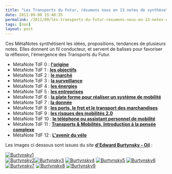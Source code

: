 ```yaml
---
title: "Les Transports du Futur, résumons nous en 13 notes de synthèse"
date: 2011-09-08 15:48:35
permalink: /2011/09/les-transports-du-futur-resumons-nous-en-13-notes-de-synthese.html
tags: [nan]
layout: post
---
```


<p>Ces MétaNotes synthétisent les idées, propositions, tendances de  plusieurs notes. Elles donnent un fil conducteur, et servent de balises  pour favoriser la réflexion, l'émergence des Transports du Futur.</p> <ul> <li>MétaNote TdF 0 : <strong><a href="https://gabrielplassat.github.io/transportsdufutur/2009/11/le-passage-de-lobjet-vehicule-aux-services-de-mobilite-une-chance.html" target="_blank">l'origine</a></strong></li> <li>MétaNote TdF 1 : <strong><a href="https://gabrielplassat.github.io/transportsdufutur/2009/11/pour-une-mobilite-plus-robuste-aux-crises-a-venir.html" target="_blank">les objectifs</a></strong></li> <li>MétaNote TdF 2 : <strong><a href="https://gabrielplassat.github.io/transportsdufutur/2010/03/metanote-tdf-2-le-marche-des-mobilites-20.html" target="_blank">le marché</a></strong> </li> <li>MétaNote TdF 3 : <strong><a href="https://gabrielplassat.github.io/transportsdufutur/2010/03/apres-la-surveillance-la-sousveillance.html" target="_blank">la surveillance</a> </strong></li> <li>MétaNote TdF 4 :<strong> <a href="https://gabrielplassat.github.io/transportsdufutur/2010/03/les-energies.html" target="_blank">les énergies</a></strong></li> <li>MétaNote TdF 5 : <a href="https://gabrielplassat.github.io/transportsdufutur/2010/04/metanote-tdf-5-les-entreprises.html" target="_blank"><strong>les entreprises</strong></a></li> <li>MétaNote TdF 6 : <strong><a href="https://gabrielplassat.github.io/transportsdufutur/2010/06/metanote-tdf-6-quelle-plate-forme-pour-concevoir-et-realiser-le-premier-systeme-de-mobilite-20.html" target="_blank">la plate forme pour réaliser un système de mobilité</a></strong></li> <li>MétaNote TdF 7 : <strong><a href="https://gabrielplassat.github.io/transportsdufutur/2010/09/metanote-tdf-7-la-donnee-enjeu-strategique-des-mobilites-multimodales-quelles-perspectives.html" target="_blank">la donnée</a></strong></li> <li>MétaNote TdF 8 :<strong> <a href="https://gabrielplassat.github.io/transportsdufutur/2010/10/metanote-tdf-n8-les-ports-le-fret-et-le-transport-de-marchandises.html" target="_blank">les ports, le fret et le transport des marchandises</a></strong></li> <li>MétaNote TdF 9 :<strong> <a href="https://gabrielplassat.github.io/transportsdufutur/2010/10/la-mobilite-20-est-accessible-quels-sont-les-risques-sera-t-elle-meilleure-pour-tous.html" target="_blank">les risques des mobilités 2.0</a></strong></li> <li>MétaNote TdF 10 :<strong> <a href="https://gabrielplassat.github.io/transportsdufutur/2010/11/metanote-tdf-10-nous-etions-nous-sommes-et-nous-serons-des-cyborgs-lassistant-personnel-de-mobilite.html" target="_blank">le téléphone ou assistant personnel de mobilité</a></strong></li> <li>MétaNote TdF 11 : <strong><a href="https://gabrielplassat.github.io/transportsdufutur/2011/04/metanote-tdf-11-transports-mobilites-introduction-a-la-pensee-complexe.html" target="_blank">Transports & Mobilités, Introduction à la pensée complexe</a></strong></li> <li>MétaNote TdF 12 :<strong> <a href="https://gabrielplassat.github.io/transportsdufutur/2011/05/metanote-tdf-12-lavenir-du-velo.html" target="_blank">L'avenir du vélo</a></strong></li> </ul> <p>Les images ci dessous sont issues du site <strong><a href="http://www.edwardburtynsky.com/" target="_blank">d'Edward Burtynsky - Oil</a></strong> : </p>  <!--more-->   <p><a href="https://gabrielplassat.github.io/transportsdufutur/wp-content/uploads/sites/6/old/6a0120a66d2ad4970b01310f28bfe9970c-pi.jpg"><img alt="Burtynsky1" border="0" src="/wp-content/uploads/sites/6/old/6a0120a66d2ad4970b01310f28bfe9970c-320pi.jpg" style="margin-left: auto;margin-right: auto" title="Burtynsky1" /></a><br /><a href="https://gabrielplassat.github.io/transportsdufutur/wp-content/uploads/sites/6/old/6a0120a66d2ad4970b0120a8c1db65970b-pi.jpg"><img alt="Burtynsky2" border="0" src="/wp-content/uploads/sites/6/old/6a0120a66d2ad4970b0120a8c1db65970b-320pi.jpg" style="margin-left: auto;margin-right: auto" title="Burtynsky2" /></a><a href="https://gabrielplassat.github.io/transportsdufutur/wp-content/uploads/sites/6/old/6a0120a66d2ad4970b01310f28c272970c-pi.jpg"><img alt="Burtynsky3" border="0" src="/wp-content/uploads/sites/6/old/6a0120a66d2ad4970b01310f28c272970c-320pi.jpg" style="margin-left: auto;margin-right: auto" title="Burtynsky3" /></a> <a href="https://gabrielplassat.github.io/transportsdufutur/wp-content/uploads/sites/6/old/6a0120a66d2ad4970b01310f28c2e0970c-pi.jpg"><img alt="Burtynsky4" border="0" src="/wp-content/uploads/sites/6/old/6a0120a66d2ad4970b01310f28c2e0970c-320pi.jpg" style="margin-left: auto;margin-right: auto" title="Burtynsky4" /></a> <a href="https://gabrielplassat.github.io/transportsdufutur/wp-content/uploads/sites/6/old/6a0120a66d2ad4970b0120a8c1dc2b970b-pi.jpg"><img alt="Burtynsky5" border="0" src="/wp-content/uploads/sites/6/old/6a0120a66d2ad4970b0120a8c1dc2b970b-320pi.jpg" style="margin-left: auto;margin-right: auto" title="Burtynsky5" /></a> <a href="https://gabrielplassat.github.io/transportsdufutur/wp-content/uploads/sites/6/old/6a0120a66d2ad4970b01310f28c3e2970c-pi.jpg"><img alt="Burtynsky6" border="0" src="/wp-content/uploads/sites/6/old/6a0120a66d2ad4970b01310f28c3e2970c-320pi.jpg" style="margin-left: auto;margin-right: auto" title="Burtynsky6" /></a> <a href="https://gabrielplassat.github.io/transportsdufutur/wp-content/uploads/sites/6/old/6a0120a66d2ad4970b0120a8c1dd92970b-pi.jpg"><img alt="Burtynsky7" border="0" src="/wp-content/uploads/sites/6/old/6a0120a66d2ad4970b0120a8c1dd92970b-320pi.jpg" style="margin-left: auto;margin-right: auto" title="Burtynsky7" /></a> <a href="https://gabrielplassat.github.io/transportsdufutur/wp-content/uploads/sites/6/old/6a0120a66d2ad4970b01310f28c500970c-pi.jpg"><img alt="Burtynsky8" border="0" src="/wp-content/uploads/sites/6/old/6a0120a66d2ad4970b01310f28c500970c-320pi.jpg" style="margin-left: auto;margin-right: auto" title="Burtynsky8" /></a> <a href="https://gabrielplassat.github.io/transportsdufutur/wp-content/uploads/sites/6/old/6a0120a66d2ad4970b0120a8c1df56970b-pi.jpg"><img alt="Burtynsky9" border="0" src="/wp-content/uploads/sites/6/old/6a0120a66d2ad4970b0120a8c1df56970b-320pi.jpg" style="margin-left: auto;margin-right: auto" title="Burtynsky9" /></a></p>
